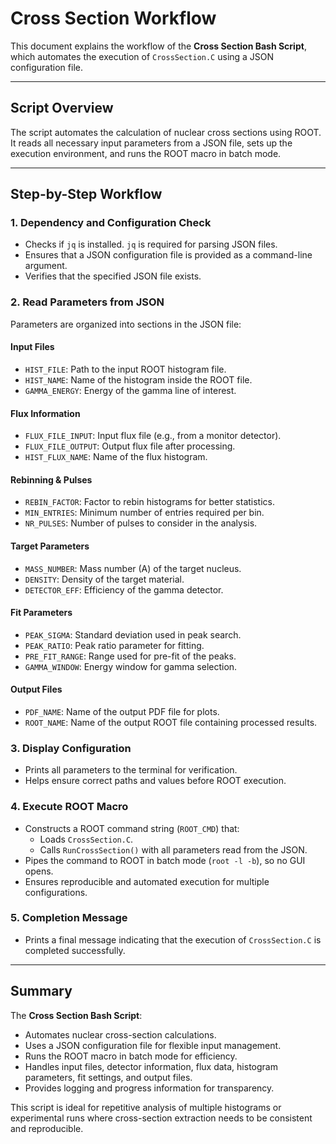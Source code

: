 # Cross Section Workflow

This document explains the workflow of the **Cross Section Bash Script**, which automates the execution of `CrossSection.C` using a JSON configuration file.

---

## Script Overview

The script automates the calculation of nuclear cross sections using ROOT. It reads all necessary input parameters from a JSON file, sets up the execution environment, and runs the ROOT macro in batch mode.

---

## Step-by-Step Workflow

### 1. Dependency and Configuration Check
- Checks if `jq` is installed. `jq` is required for parsing JSON files.
- Ensures that a JSON configuration file is provided as a command-line argument.
- Verifies that the specified JSON file exists.

### 2. Read Parameters from JSON
Parameters are organized into sections in the JSON file:

#### Input Files
- `HIST_FILE`: Path to the input ROOT histogram file.
- `HIST_NAME`: Name of the histogram inside the ROOT file.
- `GAMMA_ENERGY`: Energy of the gamma line of interest.

#### Flux Information
- `FLUX_FILE_INPUT`: Input flux file (e.g., from a monitor detector).
- `FLUX_FILE_OUTPUT`: Output flux file after processing.
- `HIST_FLUX_NAME`: Name of the flux histogram.

#### Rebinning & Pulses
- `REBIN_FACTOR`: Factor to rebin histograms for better statistics.
- `MIN_ENTRIES`: Minimum number of entries required per bin.
- `NR_PULSES`: Number of pulses to consider in the analysis.

#### Target Parameters
- `MASS_NUMBER`: Mass number (A) of the target nucleus.
- `DENSITY`: Density of the target material.
- `DETECTOR_EFF`: Efficiency of the gamma detector.

#### Fit Parameters
- `PEAK_SIGMA`: Standard deviation used in peak search.
- `PEAK_RATIO`: Peak ratio parameter for fitting.
- `PRE_FIT_RANGE`: Range used for pre-fit of the peaks.
- `GAMMA_WINDOW`: Energy window for gamma selection.

#### Output Files
- `PDF_NAME`: Name of the output PDF file for plots.
- `ROOT_NAME`: Name of the output ROOT file containing processed results.

### 3. Display Configuration
- Prints all parameters to the terminal for verification.
- Helps ensure correct paths and values before ROOT execution.

### 4. Execute ROOT Macro
- Constructs a ROOT command string (`ROOT_CMD`) that:
  - Loads `CrossSection.C`.
  - Calls `RunCrossSection()` with all parameters read from the JSON.
- Pipes the command to ROOT in batch mode (`root -l -b`), so no GUI opens.
- Ensures reproducible and automated execution for multiple configurations.

### 5. Completion Message
- Prints a final message indicating that the execution of `CrossSection.C` is completed successfully.

---

## Summary

The **Cross Section Bash Script**:

- Automates nuclear cross-section calculations.
- Uses a JSON configuration file for flexible input management.
- Runs the ROOT macro in batch mode for efficiency.
- Handles input files, detector information, flux data, histogram parameters, fit settings, and output files.
- Provides logging and progress information for transparency.

This script is ideal for repetitive analysis of multiple histograms or experimental runs where cross-section extraction needs to be consistent and reproducible.
